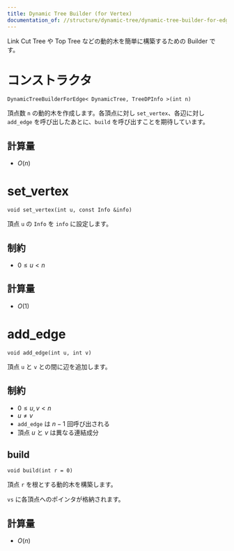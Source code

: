 ```yaml
---
title: Dynamic Tree Builder (for Vertex)
documentation_of: //structure/dynamic-tree/dynamic-tree-builder-for-edge.hpp
---
```


Link Cut Tree や Top Tree などの動的木を簡単に構築するための Builder です。

# コンストラクタ

```
DynamicTreeBuilderForEdge< DynamicTree, TreeDPInfo >(int n)
```

頂点数 `n` の動的木を作成します。各頂点に対し `set_vertex`、各辺に対し `add_edge` を呼び出したあとに、`build` を呼び出すことを期待しています。

## 計算量

- $O(n)$

# set_vertex

```
void set_vertex(int u, const Info &info)
```

頂点 `u` の `Info` を `info` に設定します。

## 制約

- $0 \leq u \lt n$

## 計算量

- $O(1)$

# add_edge

```
void add_edge(int u, int v)
```

頂点 `u` と `v` との間に辺を追加します。

## 制約

- $0 \leq u, v \lt n$
- $u \neq v$
- `add_edge` は $n - 1$ 回呼び出される
- 頂点 $u$ と $v$ は異なる連結成分

## build

```
void build(int r = 0)
```

頂点 `r` を根とする動的木を構築します。

`vs` に各頂点へのポインタが格納されます。

## 計算量

- $O(n)$

